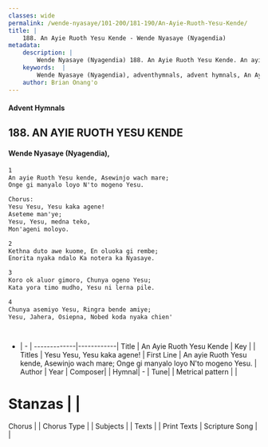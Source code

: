 ```yaml
---
classes: wide
permalink: /wende-nyasaye/101-200/181-190/An-Ayie-Ruoth-Yesu-Kende/
title: |
    188. An Ayie Ruoth Yesu Kende - Wende Nyasaye (Nyagendia)
metadata:
    description: |
        Wende Nyasaye (Nyagendia) 188. An Ayie Ruoth Yesu Kende. An ayie Ruoth Yesu kende, Asewinjo wach mare; Onge gi manyalo loyo N'to mogeno Yesu.  Chorus: Yesu Yesu, Yesu kaka agene! Aseteme man'ye; Yesu, Yesu, medna teko, Mon'ageni moloyo.  
    keywords:  |
        Wende Nyasaye (Nyagendia), adventhymnals, advent hymnals, An Ayie Ruoth Yesu Kende, An ayie Ruoth Yesu kende, Asewinjo wach mare; Onge gi manyalo loyo N'to mogeno Yesu.. Yesu Yesu, Yesu kaka agene!
    author: Brian Onang'o
---
```


#### Advent Hymnals
## 188. AN AYIE RUOTH YESU KENDE
####  Wende Nyasaye (Nyagendia),

```txt
1
An ayie Ruoth Yesu kende, Asewinjo wach mare;
Onge gi manyalo loyo N'to mogeno Yesu.

Chorus:
Yesu Yesu, Yesu kaka agene!
Aseteme man'ye;
Yesu, Yesu, medna teko,
Mon'ageni moloyo.

2
Kethna duto awe kuome, En oluoka gi rembe;
Enorita nyaka ndalo Ka notera ka Nyasaye.

3
Koro ok aluor gimoro, Chunya ogeno Yesu;
Kata yora timo mudho, Yesu ni lerna pile.

4
Chunya asemiyo Yesu, Ringra bende amiye;
Yesu, Jahera, Osiepna, Nobed koda nyaka chien'




```

- |   -  |
-------------|------------|
Title | An Ayie Ruoth Yesu Kende |
Key |  |
Titles | Yesu Yesu, Yesu kaka agene! |
First Line | An ayie Ruoth Yesu kende, Asewinjo wach mare; Onge gi manyalo loyo N'to mogeno Yesu. |
Author | 
Year | 
Composer| |
Hymnal|  - |
Tune|  |
Metrical pattern | |
# Stanzas |  |
Chorus |  |
Chorus Type |  |
Subjects | |
Texts |  |
Print Texts | 
Scripture Song |  |
    
